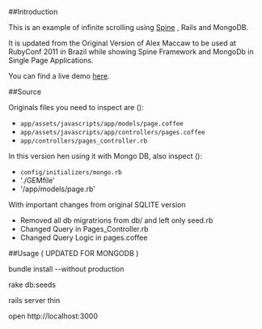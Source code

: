 ##Introduction

This is an example of infinite scrolling using [Spine](http://spinejs.com) ,  Rails and MongoDB.

It is updated from the Original Version of Alex Maccaw to be used at RubyConf 2011 in Brazil while showing Spine Framework and MongoDb in Single Page Applications.

You can find a live demo [here](http://spine-infinite-mongo.herokuapp.com/).

##Source

Originals files you need to inspect are ():

* `app/assets/javascripts/app/models/page.coffee`
* `app/assets/javascripts/app/controllers/pages.coffee`
* `app/controllers/pages_controller.rb`

In this version hen using it with Mongo DB, also inspect ():
* `config/initializers/mongo.rb`
* './GEMfile'
* '/app/models/page.rb'

With important changes from original SQLITE version

* Removed all db migratrions from db/ and left only seed.rb
* Changed Query in Pages_Controller.rb
* Changed Query Logic in pages.coffee

##Usage ( UPDATED FOR MONGODB )

   bundle install --without production
   
   rake db:seeds    

   rails server thin

   open http://localhost:3000